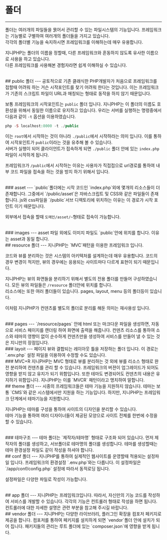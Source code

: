 # 폴더
---
폴더는 여러개의 파일들을 묽어서 관리할 수 있는 파일시스템의 기능입니다. 프레임워크는 기능별로 구별하여 여러개의 폴더들을 가지고 있습니다.  
각각의 폴더별 기능을 숙지하시면 프레임워크를 이해하는데 매우 유용합니다.  

지니PHP는 폴더의 이름을 정할때, 다른 프레임워크와 혼동하지 않도록 유사한 이름으로 사용을 하고 있습니다.  
다른 프레임워크를 사용해본 경험자라면 쉽게 이해하실 수 있습니다.  

<br>
## public 폴더
---
공토적으로 기존 클래식한 PHP개발자가 처음으로 프레임워크를 접할때 어려워 하는 거슨 시작포인트를 찾기 어려워 한다는 것입니다.  
이는 프레임워크가 기존의 스크립트 파일이 URL과 매칭되는 형태로 동작을 하지 않기 때문입니다.  

보통 프레임워크의 시작포인트는 `public` 폴더 입니다. 지니PHP는 이 폴더의 이름도 호환성을 위해서 동일한 이름으로 유지하고 있습니다.
우리는 서버를 실행하는 명령중에서 다음과 같이 `-t` 옵션을 이용하였습니다.  

```php
php -S localhost:8000 -t ./public
```

이는 `root`에서 시작하는 것이 아니라 `./public`에서 시작하라는 의미 입니다. 이를 통하여 시작포인트가 `public`이라는 것을 유추해 볼 수 있습니다.  
서버가 실행이 되어 클라이언트가 접속하게 되면 `./public` 폴더 안에 있는 `index.php`파일이 시작하게 됩니다.  

프레임워크가 `/public`에서 시작하는 이유는 사용자가 직접접으로 url경로를 통하여 내부 코드 파일을 접속을 하는 것을 방지 하기 위해서 입니다.  

<br>
### asset
---
`public`폴더에는 시작 코드인 `index.php`외에 몇개의 리소스들이 더 존재합니다. 그중에서 `/public/asset`은 자바스크립트 및 CSS와 같은 파일들이 존재합니다.  
js와 css파일을 `/public`서브 디렉토리에 위치하는 이유는 이 경로가 시작 포인트 이기 때문입니다.

외부에서 접속을 할때 `도메인/asset/~`형태로 접속이 가능합니다.  

<br>
### images
---
asset 파일 외에도 이미지 파일도 `public`안에 위치를 합니다. 이유는 asset과 동일 합니다.


<br>
## resource 폴더
---
지니PHP는 `MVC`패턴을 이용한 프레임워크 입니다.  

코드와 뷰를 분리하는 것은 시스템의 아키텍처를 설계하는데 매우 유용합니다. 코드의 경우 변경이 적지만, 뷰의 경우에는 응용되는 사이트마다 다르게 표현이 되기 때문입니다.  

지니PHP는 뷰의 화면들을 분리하기 위해서 별도의 전용 폴더를 만들어 구성하였습니다. 모든 뷰의 파일들은 `/resource` 폴더안에 위치를 합니다.  
리소스에는 또한 여러 폴더들이 있습니다. pages, layout, menu 등의 폴더등이 있습니다.

이처럼 지니PHP가 컨덴츠를 별도의 폴더로 분리를 해둔 의미는 재사용성 입니다. 

<br>
### pages
---
`/resource/pages` 안에 html 또는 마크다운 파일을 생성하면, 자동으로 서비스 페이지를 랜더링 하여 화면에 출력을 해줍니다.  
컨덴츠 리소스를 통하여 소스와 테마의 영향이 없이 순수하게 컨덴츠만을 생성하여 서비스를 만들어 낼 수 있는 것은 지니만의 장점입니다.    

<br>
### layoit
---
페이지 뷰와 결합되는 레이아웃 틀을 저장하는 폴더 입니다.
이 경로는 `.env.php` 설정 파일을 이용하여 수정할 수도 있습니다.


<br>
### MVC+R
지니PHP는 MVC 형태로 뷰를 분리하는 것 외에 뷰를 리소스 형태로 완전 분리하여 컨덴츠를 관리 할 수 있습니다.  
프레임워크의 버젼이 업그레이드가 되어도 영향을 받지 않고 유지가 되기 위함입니다. 또한 테마도 변경되어도 컨덴츠의 내용은 유지하기 위함입니다.  
지니PHP는 이를 `MVCR` 패턴이라고 명치하여 말합니다.  

<br>
## theme 폴더
---
시중의 프레임워크들은 테마 기능을 지원하지 않습니다. 테마는 보통 `CMS`와 같은 시스템에서만 지원을 하는 기능입니다.  
하지만, 지니PHP는 프레임워크 단계에서 테마기능을 지원합니다.  

지니PHP는 테마를 구성을 통하여 사이트의 디자인을 분리할 수 있습니다.  
테마 기능을 통하여 여러 디자이너들이 제공된 모양으로 사이트 전체를 한번에 수정을 할 수 있습니다.  

<br>
### 테마구조
---
테마 폴더는 `제작자/테마명` 형태로 구조화 되어 있습니다. 먼저 제작자의 폴더를 생성하고, 서브폴더로 테마명의 폴더를 생성합니다.  
테마를 생성할때는 테마 환경설정 파일도 같이 작성을 하셔야 합니다.  

<br>
## conf 폴더
---
지니PHP를 통하여 실제적인 웹사이트를 운영할때 적용되는 설정파일 입니다. 프레임워크의 환경설정 `.env.php`와는 다릅니다.  
이 설정파일은 `/app/conf/config.php` 설정에 따라서 동적로딩 됩니다.  

설정파일은 다양한 파일로 작성이 가능합니다.  

<br>
## app 폴더
---
지니PHP는 프레임워크입니다. 따라서, 자신만의 기능 코드를 작성하여 서비스를 개발할 수 있습니다.  
각각의 기능은 컨트롤러 형태로 작성을 하면 됩니다. 컨트롤러에 대한 자세한 설명은 관련 부분을 참고해 주시길 바랍니다.

<br>
## vendor 폴더
---
지니PHP는 다양한 라이브러리, 플러그인 확장을 컴포저 페키지로 제공을 합니다. 컴포저를 통하여 페키지를 설치하게 되면 `vendor`폴더 안에 설치가 되어 집니다.  
패키지들의 관리는 루트 폴더에 있는 `composer.json`에 영향을 받게 됩니다.

<br>
<br>